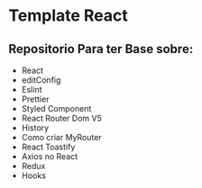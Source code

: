 # Template React

## Repositorio Para ter Base sobre:


 - React
 - editConfig
 - Eslint
 - Prettier
 - Styled Component
 - React Router Dom V5
 - History
 - Como criar MyRouter
 - React Toastify
 - Axios no React
 - Redux
 - Hooks
